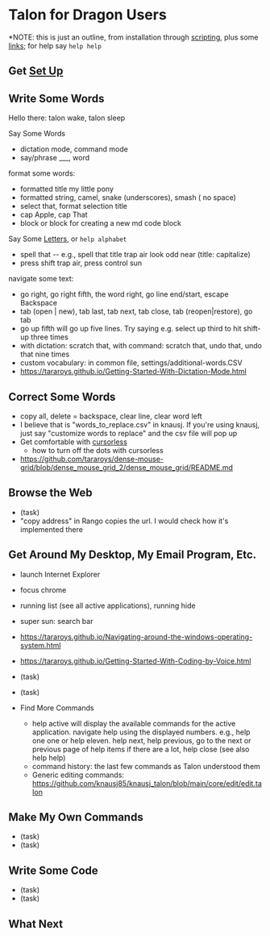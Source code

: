 # Talon for Dragon Users

*NOTE: this is just an outline, from installation through [scripting](basics-commands/scripting-talon.md), plus some [links](help/links.md); for help say `help help`

## Get [Set Up](install/get-setup.md)

## Write Some Words
Hello there: talon wake, talon sleep

Say Some Words
- dictation mode, command mode
- say/phrase ___, word <a-word>

format some words:
- formatted title my little pony
- formatted string, camel, snake (underscores), smash ( no space)
- select that, format selection title
- cap Apple,   cap That
- block or <language> block for creating a new md code block


Say Some  [Letters](basics-write/Alphabet.md), or  `help alphabet`
-  spell that -- e.g., spell that title trap air look odd near (title: capitalize)
-  press shift trap air, press control  sun

navigate some text:
- go right, go right fifth, the word right, go line end/start, escape Backspace
- tab (open | new), tab last, tab next, tab close, tab (reopen|restore), go tab <number>
- go up fifth will go up five lines. Try saying e.g. select up third to hit shift-up three times
-  with dictation: scratch that, with command: scratch that, undo that, undo that nine times
- custom vocabulary: in common file, settings/additional-words.CSV
- https://tararoys.github.io/Getting-Started-With-Dictation-Mode.html


## Correct Some Words
-  copy all, delete = backspace, clear line, clear word left
- I believe that is "words_to_replace.csv" in knausj. If you're using knausj, just say "customize words to replace" and the csv file will pop up
- Get comfortable with [cursorless](basics-write/cursorless.md)
  - how to turn off the dots with cursorless
- https://github.com/tararoys/dense-mouse-grid/blob/dense_mouse_grid_2/dense_mouse_grid/README.md

## Browse the Web

- (task)
- "copy address" in Rango copies the url. I would check how it's implemented there

## Get Around My Desktop,   My Email Program, Etc.
- launch Internet Explorer
- focus chrome
- running list         (see all active applications),  running hide 
-  super sun: search bar
- https://tararoys.github.io/Navigating-around-the-windows-operating-system.html
- https://tararoys.github.io/Getting-Started-With-Coding-by-Voice.html

- (task)
- (task)
- Find More Commands
  - help active will display the available commands for the active application. navigate help using the displayed numbers. e.g., help one one or help eleven.  help next, help previous, go to the next or previous page of help items if there are a lot, help close (see also help help)
  - command history: the last few commands as Talon understood them
  - Generic editing commands: https://github.com/knausj85/knausj_talon/blob/main/core/edit/edit.talon


## Make My Own Commands

- (task)
- (task)

## Write Some Code

- (task)
- (task)

## What Next


